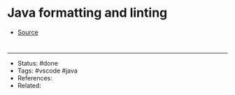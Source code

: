# Java formatting and linting
- [Source](https://code.visualstudio.com/docs/java/java-linting#_formatter)

#
---
- Status: #done
- Tags: #vscode #java
- References:
- Related:
